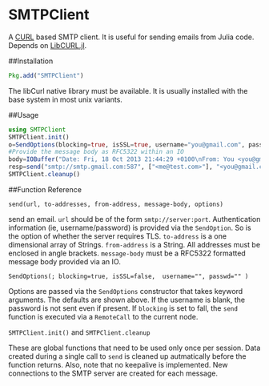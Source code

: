 # SMTPClient

A [CURL](curl.haxx.s) based SMTP client. It is useful for sending emails from Julia code. Depends on [LibCURL.jl](https://github.com/amitmurthy/LibCURL.jl/). 

##Installation

```julia
Pkg.add("SMTPClient")
```
The libCurl native library must be available. It is usually installed with the base system in most unix variants.

##Usage
```julia
using SMTPClient
SMTPClient.init()
o=SendOptions(blocking=true, isSSL=true, username="you@gmail.com", passwd="yourgmailpassword")
#Provide the message body as RFC5322 within an IO 
body=IOBuffer("Date: Fri, 18 Oct 2013 21:44:29 +0100\nFrom: You <you@gmail.com>\nTo: me@test.com\nSubject: Julia Test\n\nTest Message")
resp=send("smtp://smtp.gmail.com:587", ["<me@test.com>"], "<you@gmail.com>", body, o)
SMTPClient.cleanup()
```

##Function Reference

`send(url, to-addresses, from-address, message-body, options)`
    
send an email. `url` should be of the form `smtp://server:port`. 
Authentication information (ie, username/password) is provided via the `SendOption`. 
So is the option of whether the server requires TLS. 
`to-address` is a one dimensional array of Strings. `from-address` is a String. All addresses must be enclosed in angle brackets.
`message-body` must be a RFC5322 formatted message body provided via an IO. 



`SendOptions(; blocking=true, isSSL=false,  username="", passwd="" )`

Options are passed via the `SendOptions` constructor that takes keyword arguments. The defaults are shown above. 
If the username is blank, the password is not sent even if present. If `blocking` is set to fall, the `send` function
is executed via a `RemoteCall` to the current node. 

`SMTPClient.init()` and `SMTPClient.cleanup`

These are global functions that need to be used only once per session. Data created during a single call to `send`
is cleaned up autmatically before the function returns. Also, note that no keepalive is implemented. New connections
to the SMTP server are created for each message. 


<!---
[![Build Status](https://travis-ci.org/aviks/SMTPClient.jl.png)](https://travis-ci.org/aviks/SMTPClient.jl)
-->
